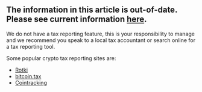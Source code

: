 The information in this article is out-of-date. Please see current information [here](https://support.metamask.io/hc/en-us/articles/4406001678747).
---------------------------------------------------------------------------------------------------------------------------------------------------


We do not have a tax reporting feature, this is your responsibility to manage and we recommend you speak to a local tax accountant or search online for a tax reporting tool.  
  
Some popular crypto tax reporting sites are:


* [Rotki](https://rotki.com/)
* [bitcoin.tax](https://bitcoin.tax/)
* [Cointracking](https://cointracking.info/)


 

